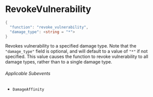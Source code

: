 # RevokeVulnerability

```c#
{
  "function": "revoke_vulnerability",
  "damage_type": <string = "*">
}
```

Revokes vulnerability to a specified damage type. Note that the `"damage_type"` field is optional, and will default to a value of `"*"` if not specified. This value causes the function to revoke vulnerability to all damage types, rather than to a single damage type.

###### Applicable Subevents
- `DamageAffinity`